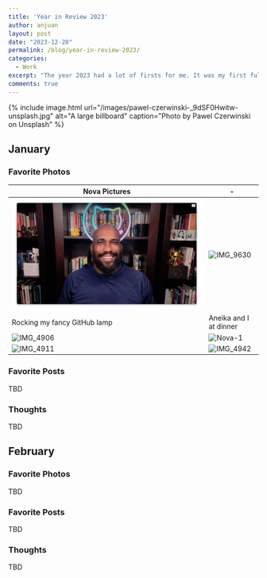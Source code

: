 ```yaml
---
title: 'Year in Review 2023'
author: anjuan
layout: post
date: "2023-12-20"
permalink: /blog/year-in-review-2023/
categories:
  - Work
excerpt: "The year 2023 had a lot of firsts for me. It was my first full year at GitHub, and it felt like the first year that was fully free of COVID's shadow. Here are my favorite photos, social media posts, and thoughts about each month in 2023."
comments: true
---
```


{% include image.html url="/images/pawel-czerwinski-_9dSF0Hwitw-unsplash.jpg" alt="A large billboard" caption="Photo by Pawel Czerwinski on Unsplash" %}

## **January**

### **Favorite Photos**

|Nova Pictures | - |
| -- | -- |
| ![IMG_4890](/images/Jan-01.png) | ![IMG_9630](/images/Jan-02.jpgimages/Jan-02.jpg) |
| Rocking my fancy GitHub lamp | Aneika and I at dinner | 
![IMG_4906](https://github.com/github/sponsors/assets/3968994/2d0dde86-f140-4b93-a50d-dc121b7de583) | ![Nova-1](https://github.com/github/sponsors/assets/3968994/85e829af-4f55-4b1e-a433-267fa3e58f0d) | | 
![IMG_4911](https://github.com/github/sponsors/assets/3968994/feb55282-7b19-4847-9bd5-fded8f2911f3) | ![IMG_4942](https://github.com/github/sponsors/assets/3968994/08d23ccf-48fc-4710-9597-90cbd6c743a8) |

### **Favorite Posts**

TBD

### **Thoughts**

TBD

## **February**

### **Favorite Photos**

TBD

### **Favorite Posts**

TBD

### **Thoughts**

TBD
